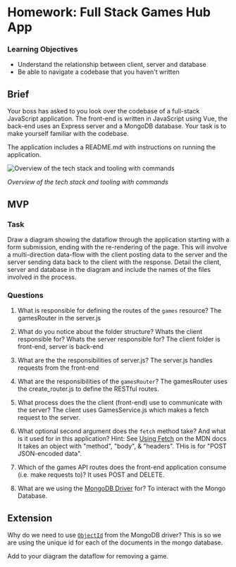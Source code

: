 # Homework: Full Stack Games Hub App

### Learning Objectives

- Understand the relationship between client, server and database
- Be able to navigate a codebase that you haven't written

## Brief

Your boss has asked to you look over the codebase of a full-stack JavaScript application. The front-end is written in JavaScript using Vue, the back-end uses an Express server and a MongoDB database. Your task is to make yourself familiar with the codebase.

The application includes a README.md with instructions on running the application.

![Overview of the tech stack and tooling with commands](images/tech_stack_with_commands.png)

*Overview of the tech stack and tooling with commands*

## MVP

### Task

Draw a diagram showing the dataflow through the application starting with a form submission, ending with the re-rendering of the page. This will involve a multi-direction data-flow with the client posting data to the server and the server sending data back to the client with the response. Detail the client, server and database in the diagram and include the names of the files involved in the process.

### Questions

1. What is responsible for defining the routes of the `games`   resource?
  The gamesRouter in the server.js

2. What do you notice about the folder structure?  Whats the client responsible for? Whats the server responsible for?
  The client folder is front-end, server is back-end

3. What are the the responsibilities of server.js?
  The server.js handles requests from the front-end

4. What are the responsibilities of the `gamesRouter`?
  The gamesRouter uses the create_router.js to define the RESTful routes.

5. What process does the the client (front-end) use to communicate with the server?
  The client uses GamesService.js which makes a fetch request to the server.


6. What optional second argument does the `fetch` method take? And what is it used for in this application? Hint: See [Using Fetch](https://developer.mozilla.org/en-US/docs/Web/API/Fetch_API/Using_Fetch) on the MDN docs
  It takes an object with "method", "body", & "headers". THis is for "POST JSON-encoded data".


7. Which of the games API routes does the front-end application consume (i.e. make requests to)?
  It uses POST and DELETE.

8. What are we using the [MongoDB Driver](http://mongodb.github.io/node-mongodb-native/) for?
  To interact with the Mongo Database.

## Extension

Why do we need to use [`ObjectId`](https://mongodb.github.io/node-mongodb-native/api-bson-generated/objectid.html) from the MongoDB driver?
  This is so we are using the unique id for each of the documents in the mongo database.

Add to your diagram the dataflow for removing a game.
